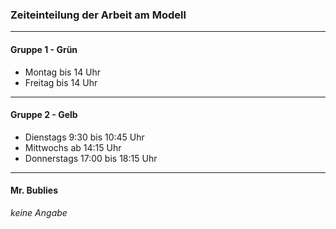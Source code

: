 ### Zeiteinteilung der Arbeit am Modell
----
#### Gruppe 1 - Grün

- Montag bis 14 Uhr
- Freitag bis 14 Uhr

----
#### Gruppe 2 - Gelb

- Dienstags 9:30 bis 10:45 Uhr
- Mittwochs ab 14:15 Uhr
- Donnerstags 17:00 bis 18:15 Uhr

----
#### Mr. Bublies

*keine Angabe*
